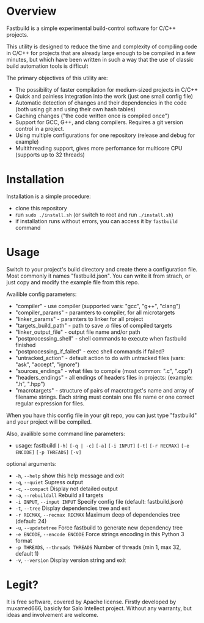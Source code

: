 # Overview
Fastbuild is a simple experimental build-control software for C/C++ projects. 

This utility is designed to reduce the time and complexity of compiling code in C/C++ for projects that are already large enough to be compiled in a few minutes, but which have been written in such a way that the use of classic build automation tools is difficult

The primary objectives of this utility are:
* The possibility of faster compilation for medium-sized projects in C/C++
* Quick and painless integration into the work (just one small config file)
* Automatic detection of changes and their dependencies in the code (both using git and using their own hash tables)
* Caching changes ("the code written once is compiled once")
* Support for GCC, G++, and clang compilers. Requires a git version control in a project.
* Using multiple configurations for one repository (release and debug for example)
* Multithreading support, gives more perfomance for multicore CPU (supports up to 32 threads) 

# Installation
Installation is a simple procedure:
* clone this repository 
* run `sudo ./install.sh` (or switch to root and run `./install.sh`)
* if installation runs without errors, you can access it by `fastbuild` command

# Usage
Switch to your project's build directory and create there a configuration file. Most commonly it names "fastbuild.json". 
You can write it from strach, or just copy and modify the example file from this repo.

Availible config parameters:  

* "compiler" - use compiler (supported vars: "gcc", "g++", "clang")
* "compiler_params" - paramters to compiler, for all microtargets
* "linker_params" - paramters to linker for all project
* "targets_build_path" - path to save .o files of compiled targets
* "linker_output_file" - output file name and/or path
* "postprocessing_shell" - shell commands to execute when fastbuild finished
* "postprocessing_if_failed" - exec shell commands if failed?
* "untracked_action" - default action to do with untracked files (vars: "ask", "accept", "ignore")
* "sources_endings" - what files to compile (most common: ".c", ".cpp")
* "headers_endings" - all endings of headers files in projects: (example: ".h", ".hpp")
* "macrotargets" - structure of pairs of macrotraget's name and array of filename strings. Each string must contain one file name or one correct regular expression for files.

When you have this config file in your git repo, you can just type "fastbuild" and your project will be compiled.

Also, availible some command line parameters: 

* usage: fastbuild `[-h]` `[-q | -c]` `[-a]` `[-i INPUT]` `[-t]` `[-r RECMAX]` `[-e ENCODE]` `[-p THREADS]` `[-v]`

optional arguments:
*  `-h`, `--help`            show this help message and exit
*  `-q`, `--quiet`           Supress output
*  `-c`, `--compact`         Display not detailed output
*  `-a`, `--rebuildall`      Rebuild all targets
*  `-i INPUT`, `--input INPUT`  Specify config file (default: fastbuild.json)
*  `-t`, `--tree`            Display dependencies tree and exit
*  `-r RECMAX`, `--recmax RECMAX` Maximum deep of dependencies tree (default: 24)
*  `-u`, `--updatetree`            Force fastbuild to generate new dependency tree
*  `-e ENCODE`, `--encode ENCODE` Force strings encoding in this Python 3 format
*  `-p THREADS`, `--threads THREADS` Number of threads (min 1, max 32, default 1)
*  `-v`, `--version`         Display version string and exit


# Legit?
It is free software, covered by Apache license. 
Firstly developed by muxamed666, basicly for Salo Intellect project. 
Without any warranty, but ideas and involvement are welcome.